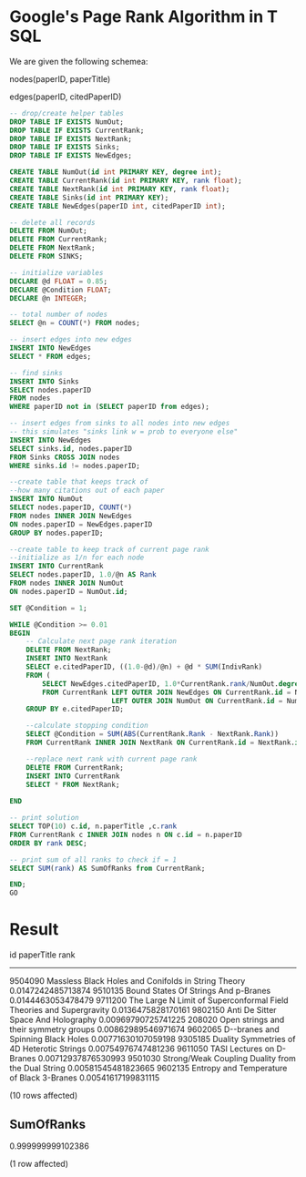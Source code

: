 # Google's Page Rank Algorithm in T SQL

We are given the following schemea:

nodes(paperID, paperTitle)

edges(paperID, citedPaperID)

~~~~sql
-- drop/create helper tables
DROP TABLE IF EXISTS NumOut;
DROP TABLE IF EXISTS CurrentRank;
DROP TABLE IF EXISTS NextRank;
DROP TABLE IF EXISTS Sinks;
DROP TABLE IF EXISTS NewEdges;

CREATE TABLE NumOut(id int PRIMARY KEY, degree int);
CREATE TABLE CurrentRank(id int PRIMARY KEY, rank float);
CREATE TABLE NextRank(id int PRIMARY KEY, rank float);
CREATE TABLE Sinks(id int PRIMARY KEY);
CREATE TABLE NewEdges(paperID int, citedPaperID int);

-- delete all records
DELETE FROM NumOut;
DELETE FROM CurrentRank;
DELETE FROM NextRank;
DELETE FROM SINKS;

-- initialize variables
DECLARE @d FLOAT = 0.85;
DECLARE @Condition FLOAT;
DECLARE @n INTEGER;

-- total number of nodes
SELECT @n = COUNT(*) FROM nodes;

-- insert edges into new edges
INSERT INTO NewEdges
SELECT * FROM edges;

-- find sinks
INSERT INTO Sinks
SELECT nodes.paperID
FROM nodes 
WHERE paperID not in (SELECT paperID from edges);

-- insert edges from sinks to all nodes into new edges
-- this simulates "sinks link w = prob to everyone else"
INSERT INTO NewEdges
SELECT sinks.id, nodes.paperID
FROM Sinks CROSS JOIN nodes
WHERE sinks.id != nodes.paperID;

--create table that keeps track of
--how many citations out of each paper
INSERT INTO NumOut
SELECT nodes.paperID, COUNT(*)
FROM nodes INNER JOIN NewEdges
ON nodes.paperID = NewEdges.paperID
GROUP BY nodes.paperID;

--create table to keep track of current page rank
--initialize as 1/n for each node
INSERT INTO CurrentRank
SELECT nodes.paperID, 1.0/@n AS Rank
FROM nodes INNER JOIN NumOut
ON nodes.paperID = NumOut.id;

SET @Condition = 1;

WHILE @Condition >= 0.01
BEGIN
	-- Calculate next page rank iteration
	DELETE FROM NextRank;
	INSERT INTO NextRank
	SELECT e.citedPaperID, ((1.0-@d)/@n) + @d * SUM(IndivRank)
	FROM (
		SELECT NewEdges.citedPaperID, 1.0*CurrentRank.rank/NumOut.degree AS IndivRank
		FROM CurrentRank LEFT OUTER JOIN NewEdges ON CurrentRank.id = NewEdges.paperID
				         LEFT OUTER JOIN NumOut ON CurrentRank.id = NumOut.id) e
	GROUP BY e.citedPaperID;

	--calculate stopping condition
	SELECT @Condition = SUM(ABS(CurrentRank.Rank - NextRank.Rank))
	FROM CurrentRank INNER JOIN NextRank ON CurrentRank.id = NextRank.id;

	--replace next rank with current page rank
    DELETE FROM CurrentRank;
    INSERT INTO CurrentRank
    SELECT * FROM NextRank;
	
END

-- print solution
SELECT TOP(10) c.id, n.paperTitle ,c.rank
FROM CurrentRank c INNER JOIN nodes n ON c.id = n.paperID
ORDER BY rank DESC;

-- print sum of all ranks to check if = 1
SELECT SUM(rank) AS SumOfRanks from CurrentRank;

END;
GO

~~~~

# Result

id          paperTitle                                                                                           rank
----------- ---------------------------------------------------------------------------------------------------- ----------------------
9504090     Massless Black Holes and Conifolds in String Theory                                                  0.0147242485713874
9510135     Bound States Of Strings And p-Branes                                                                 0.0144463053478479
9711200     The Large N Limit of Superconformal Field Theories and Supergravity                                  0.0136475828170161
9802150     Anti De Sitter Space And Holography                                                                  0.00969790725741225
208020      Open strings and their symmetry groups                                                               0.00862989546971674
9602065     D--branes and Spinning Black Holes                                                                   0.00771630107059198
9305185     Duality Symmetries of 4D Heterotic Strings                                                           0.00754976747481236
9611050     TASI Lectures on D-Branes                                                                            0.00712937876530993
9501030     Strong/Weak Coupling Duality from the Dual String                                                    0.00581545481823665
9602135     Entropy and Temperature of Black 3-Branes                                                            0.00541617199831115

(10 rows affected)

SumOfRanks
----------------------
0.999999999102386

(1 row affected)
